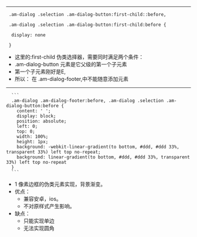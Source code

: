 
---
```
 .am-dialog .selection .am-dialog-button:first-child::before,

 .am-dialog .selection .am-dialog-button:first-child:before {

  display: none

 }
```
  - 这里的:first-child 伪类选择器，需要同时满足两个条件：
   - .am-dialog-button 元素是它父级的第一个子元素
   - 第一个子元素刚好是E,
  - 所以： 在 .am-dialog-footer,中不能随意添加元素
  ----
      ```
      .am-dialog .am-dialog-footer:before, .am-dialog .selection .am-dialog-button:before {
        content: ' ';
        display: block;
        position: absolute;
        left: 0;
        top: 0;
        width: 100%;
        height: 1px;
        background: -webkit-linear-gradient(to bottom, #ddd, #ddd 33%, transparent 33%) left top no-repeat;
        background: linear-gradient(to bottom, #ddd, #ddd 33%, transparent 33%) left top no-repeat
      }
      ```
  - 1 像素边框的伪类元素实现，背景渐变。
  -  优点：  
      - 兼容安卓，ios。
      - 不对原样式产生影响。
  - 缺点：
      - 只能实现单边
      - 无法实现圆角     
